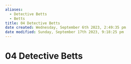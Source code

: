 ```yaml
---
aliases:
  - Detective Betts
  - Betts
title: 04 Detective Betts
date created: Wednesday, September 6th 2023, 2:49:35 pm
date modified: Sunday, September 17th 2023, 9:18:25 pm
---
```


# 04 Detective Betts
